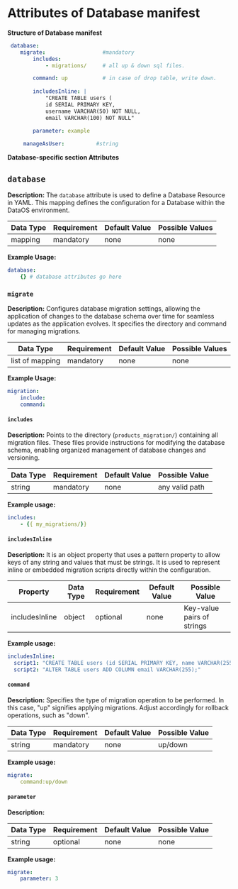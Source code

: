 # Attributes of Database manifest

**Structure of Database manifest**
```yaml
 database:
    migrate:                  #mandatory
        includes: 
            - migrations/     # all up & down sql files.

        command: up           # in case of drop table, write down.
        
        includesInline: |
	        "CREATE TABLE users (
	        id SERIAL PRIMARY KEY,
	        username VARCHAR(50) NOT NULL,
	        email VARCHAR(100) NOT NULL"
	        
        parameter: example

     manageAsUser:          #string       
```

**Database-specific section Attributes**

## `database` 

**Description:** The `database` attribute is used to define a Database Resource in YAML. This mapping defines the configuration for a Database within the DataOS environment.

| Data Type | Requirement | Default Value | Possible Values |
| --- | --- | --- | --- |
| mapping | mandatory | none | none |

**Example Usage:**

```yaml
database:
    {} # database attributes go here
```

### **`migrate`**

**Description:** Configures database migration settings, allowing the application of changes to the database schema over time for seamless updates as the application evolves. It specifies the directory and command for managing migrations.

| Data Type | Requirement | Default Value | Possible Values |
| --- | --- | --- | --- |
| list of mapping | mandatory | none | none |

**Example Usage:**

```yaml
migration:
	include:
	command:
```

#### **`includes`**

**Description:** Points to the directory (`products_migration/`) containing all migration files. These files provide instructions for modifying the database schema, enabling organized management of database changes and versioning.

| Data Type | Requirement | Default Value | Possible Value |
| --- | --- | --- | --- |
| string | mandatory | none | any valid path |

**Example usage:**

```yaml
includes:
	- {{ my_migrations/}}
```

#### **`includesInline`**

**Description:** It is an object property that uses a pattern property to allow keys of any string and values that must be strings. It is used to represent inline or embedded migration scripts directly within the configuration.

| Property | Data Type | Requirement | Default Value | Possible Value |
| --- | --- | --- | --- | --- |
| includesInline | object | optional | none | Key-value pairs of strings |

**Example usage:**

```yaml
includesInline:
  script1: "CREATE TABLE users (id SERIAL PRIMARY KEY, name VARCHAR(255));"
  script2: "ALTER TABLE users ADD COLUMN email VARCHAR(255);"
```

#### **`command`**

**Description:** Specifies the type of migration operation to be performed. In this case, "up" signifies applying migrations. Adjust accordingly for rollback operations, such as "down".

| Data Type | Requirement | Default Value | Possible Value |
| --- | --- | --- | --- |
| string | mandatory | none | up/down |

**Example usage:**

```yaml
migrate:
	command:up/down
```

#### **`parameter`**

**Description:** 

| Data Type | Requirement | Default Value | Possible Value |
| --- | --- | --- | --- |
| string | optional | none | none |


**Example usage:**

```yaml
migrate:
	parameter: 3
```

